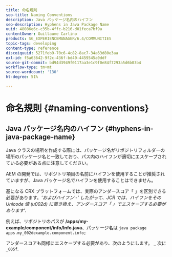 ```yaml
---
title: 命名規則
seo-title: Naming Conventions
description: Java パッケージ名内のハイフン
seo-description: Hyphens in Java Package Name
uuid: 48086e6c-c35b-4ffc-b216-d01feca7bf9a
contentOwner: Guillaume Carlino
products: SG_EXPERIENCEMANAGER/6.4/COMMUNITIES
topic-tags: developing
content-type: reference
discoiquuid: 5271feb9-70c6-4c82-8ac7-34a63d80e3aa
exl-id: f5a63642-9f2c-436f-bd40-4459545a0ddf
source-git-commit: bd94d3949f0117aa3e1c9f0e84f7293a5d6b03b4
workflow-type: tm+mt
source-wordcount: '130'
ht-degree: 51%

---
```


# 命名規則 {#naming-conventions}

## Java パッケージ名内のハイフン {#hyphens-in-java-package-name}

Java クラスの場所を作成する際には、パッケージ名がリポジトリフォルダーの場所のパッケージ名と一致しており、パス内のハイフンが適切にエスケープされている必要がある点に注意してください。

AEM の開発では、リポジトリ項目の名前にハイフンを使用することが推奨されていますが、Java パッケージ名でハイフンを使用することはできません。

基になる CRX プラットフォームでは、実際のアンダースコア「 」を区別できる必要があります。_&#39;およびハイフン&#39;-&#39; したがって、JCR では、ハイフンをその Unicode 値 (u002d) に置き換え、アンダースコア「 」でエスケープする必要があります_&#39;.

例えば、リポジトリのパスが **/apps/my-example/component/info/Info.java**、パッケージ名は `java package apps.my_002dexample.component.info;`

アンダースコアも同様にエスケープする必要があり、次のようにします。 `_` 次に `_005f`.
